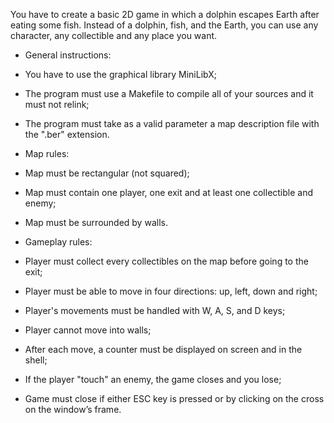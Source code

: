 You have to create a basic 2D game in which a dolphin escapes Earth after eating some fish.
Instead of a dolphin, fish, and the Earth, you can use any character, any collectible and any place you want.

- General instructions:
- You have to use the graphical library MiniLibX;
- The program must use a Makefile to compile all of your sources and it must not relink;
- The program must take as a valid parameter a map description file with the ".ber" extension.

- Map rules:
- Map must be rectangular (not squared);
- Map must contain one player, one exit and at least one collectible and enemy;
- Map must be surrounded by walls.

- Gameplay rules:
- Player must collect every collectibles on the map before going to the exit;
- Player must be able to move in four directions: up, left, down and right;
- Player's movements must be handled with W, A, S, and D keys;
- Player cannot move into walls;
- After each move, a counter must be displayed on screen and in the shell;
- If the player "touch" an enemy, the game closes and you lose;
- Game must close if either ESC key is pressed or by clicking on the cross on the window’s frame.
